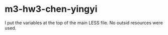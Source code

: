 # m3-hw3-chen-yingyi

I put the variables at the top of the main LESS file.
No outsid resources were used.

